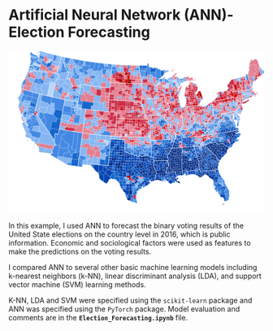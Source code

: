 # Artificial Neural Network (ANN)-Election Forecasting

![image.png; width="50";](https://raw.githubusercontent.com/jennyiskezhen/ANN-example/main/image.png)

In this example, I used ANN to forecast the binary voting results of the United State elections on the country level in 2016, which is public information. Economic and sociological factors were used as features to make the predictions on the voting results. 

I compared ANN to several other basic machine learning models including k-nearest neighbors (k-NN), linear discriminant analysis (LDA), and support vector machine (SVM) learning methods.

K-NN, LDA and SVM were specified using the `scikit-learn` package and ANN was specified using the `PyTorch` package. Model evaluation and comments are in the **`Election_Forecasting.ipynb`** file. 